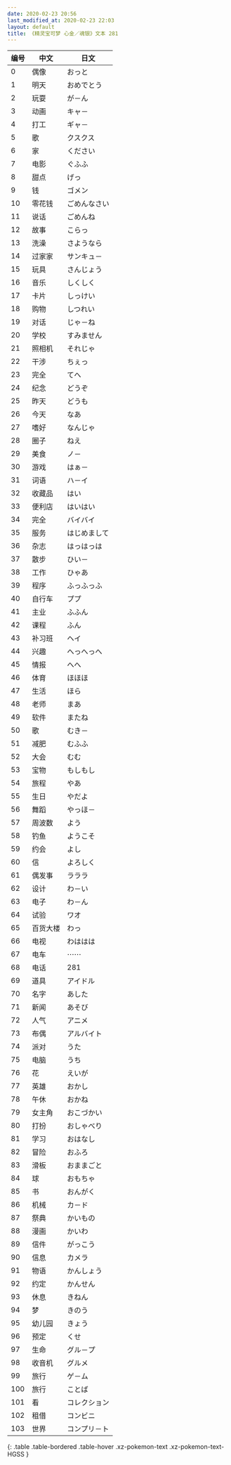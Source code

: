 ```yaml
---
date: 2020-02-23 20:56
last_modified_at: 2020-02-23 22:03
layout: default
title: 《精灵宝可梦 心金／魂银》文本 281
---
```

| 编号 | 中文 | 日文 |
| ---- | ---- | ---- |
| 0 | 偶像 | おっと |
| 1 | 明天 | おめでとう |
| 2 | 玩耍 | が－ん |
| 3 | 动画 | キャ－ |
| 4 | 打工 | ギャ－ |
| 5 | 歌 | クスクス |
| 6 | 家 | ください |
| 7 | 电影 | ぐふふ |
| 8 | 甜点 | げっ |
| 9 | 钱 | ゴメン |
| 10 | 零花钱 | ごめんなさい |
| 11 | 说话 | ごめんね |
| 12 | 故事 | こらっ |
| 13 | 洗澡 | さようなら |
| 14 | 过家家 | サンキュ－ |
| 15 | 玩具 | さんじょう |
| 16 | 音乐 | しくしく |
| 17 | 卡片 | しっけい |
| 18 | 购物 | しつれい |
| 19 | 对话 | じゃ－ね |
| 20 | 学校 | すみません |
| 21 | 照相机 | それじゃ |
| 22 | 干涉 | ちぇっ |
| 23 | 完全 | てへ |
| 24 | 纪念 | どうぞ |
| 25 | 昨天 | どうも |
| 26 | 今天 | なあ |
| 27 | 嗜好 | なんじゃ |
| 28 | 圈子 | ねえ |
| 29 | 美食 | ノ－ |
| 30 | 游戏 | はぁ－ |
| 31 | 词语 | ハ－イ |
| 32 | 收藏品 | はい |
| 33 | 便利店 | はいはい |
| 34 | 完全 | バイバイ |
| 35 | 服务 | はじめまして |
| 36 | 杂志 | はっはっは |
| 37 | 散步 | ひい－ |
| 38 | 工作 | ひゃあ |
| 39 | 程序 | ふっふっふ |
| 40 | 自行车 | ププ |
| 41 | 主业 | ふふん |
| 42 | 课程 | ふん |
| 43 | 补习班 | ヘイ |
| 44 | 兴趣 | へっへっへ |
| 45 | 情报 | へへ |
| 46 | 体育 | ほほほ |
| 47 | 生活 | ほら |
| 48 | 老师 | まあ |
| 49 | 软件 | またね |
| 50 | 歌 | むき－ |
| 51 | 减肥 | むふふ |
| 52 | 大会 | むむ |
| 53 | 宝物 | もしもし |
| 54 | 旅程 | やあ |
| 55 | 生日 | やだよ |
| 56 | 舞蹈 | やっほ－ |
| 57 | 周波数 | よう |
| 58 | 钓鱼 | ようこそ |
| 59 | 约会 | よし |
| 60 | 信 | よろしく |
| 61 | 偶发事 | ラララ |
| 62 | 设计 | わ－い |
| 63 | 电子 | わ－ん |
| 64 | 试验 | ワオ |
| 65 | 百货大楼 | わっ |
| 66 | 电视 | わははは |
| 67 | 电车 | ⋯⋯ |
| 68 | 电话 | 281 |
| 69 | 道具 | アイドル |
| 70 | 名字 | あした |
| 71 | 新闻 | あそび |
| 72 | 人气 | アニメ |
| 73 | 布偶 | アルバイト |
| 74 | 派对 | うた |
| 75 | 电脑 | うち |
| 76 | 花 | えいが |
| 77 | 英雄 | おかし |
| 78 | 午休 | おかね |
| 79 | 女主角 | おこづかい |
| 80 | 打扮 | おしゃべり |
| 81 | 学习 | おはなし |
| 82 | 冒险 | おふろ |
| 83 | 滑板 | おままごと |
| 84 | 球 | おもちゃ |
| 85 | 书 | おんがく |
| 86 | 机械 | カ－ド |
| 87 | 祭典 | かいもの |
| 88 | 漫画 | かいわ |
| 89 | 信件 | がっこう |
| 90 | 信息 | カメラ |
| 91 | 物语 | かんしょう |
| 92 | 约定 | かんせん |
| 93 | 休息 | きねん |
| 94 | 梦 | きのう |
| 95 | 幼儿园 | きょう |
| 96 | 预定 | くせ |
| 97 | 生命 | グル－プ |
| 98 | 收音机 | グルメ |
| 99 | 旅行 | ゲ－ム |
| 100 | 旅行 | ことば |
| 101 | 看 | コレクション |
| 102 | 租借 | コンビニ |
| 103 | 世界 | コンプリ－ト |
{: .table .table-bordered .table-hover .xz-pokemon-text .xz-pokemon-text-HGSS }
